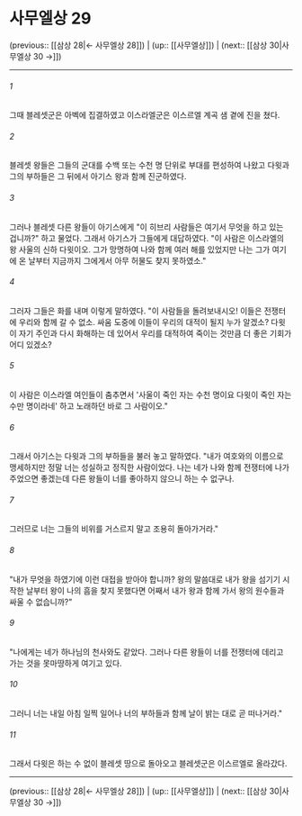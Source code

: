 # 사무엘상 29

(previous:: [[삼상 28|← 사무엘상 28]]) | (up:: [[사무엘상]]) | (next:: [[삼상 30|사무엘상 30 →]])

***




###### 1 

그때 블레셋군은 아벡에 집결하였고 이스라엘군은 이스르엘 계곡 샘 곁에 진을 쳤다. 



###### 2 

블레셋 왕들은 그들의 군대를 수백 또는 수천 명 단위로 부대를 편성하여 나왔고 다윗과 그의 부하들은 그 뒤에서 아기스 왕과 함께 진군하였다. 



###### 3 

그러나 블레셋 다른 왕들이 아기스에게 "이 히브리 사람들은 여기서 무엇을 하고 있는 겁니까?" 하고 물었다. 그래서 아기스가 그들에게 대답하였다. "이 사람은 이스라엘의 왕 사울의 신하 다윗이오. 그가 망명하여 나와 함께 여러 해를 있었지만 나는 그가 여기에 온 날부터 지금까지 그에게서 아무 허물도 찾지 못하였소." 



###### 4 

그러자 그들은 화를 내며 이렇게 말하였다. "이 사람들을 돌려보내시오! 이들은 전쟁터에 우리와 함께 갈 수 없소. 싸움 도중에 이들이 우리의 대적이 될지 누가 알겠소? 다윗이 자기 주인과 다시 화해하는 데 있어서 우리를 대적하여 죽이는 것만큼 더 좋은 기회가 어디 있겠소? 



###### 5 

이 사람은 이스라엘 여인들이 춤추면서 '사울이 죽인 자는 수천 명이요 다윗이 죽인 자는 수만 명이라네' 하고 노래하던 바로 그 사람이오." 



###### 6 

그래서 아기스는 다윗과 그의 부하들을 불러 놓고 말하였다. "내가 여호와의 이름으로 맹세하지만 정말 너는 성실하고 정직한 사람이었다. 나는 네가 나와 함께 전쟁터에 나가 주었으면 좋겠는데 다른 왕들이 너를 좋아하지 않으니 하는 수 없구나. 



###### 7 

그러므로 너는 그들의 비위를 거스르지 말고 조용히 돌아가거라." 



###### 8 

"내가 무엇을 하였기에 이런 대접을 받아야 합니까? 왕의 말씀대로 내가 왕을 섬기기 시작한 날부터 왕이 나의 흠을 찾지 못했다면 어째서 내가 왕과 함께 가서 왕의 원수들과 싸울 수 없습니까?" 



###### 9 

"나에게는 네가 하나님의 천사와도 같았다. 그러나 다른 왕들이 너를 전쟁터에 데리고 가는 것을 못마땅하게 여기고 있다. 



###### 10 

그러니 너는 내일 아침 일찍 일어나 너의 부하들과 함께 날이 밝는 대로 곧 떠나거라." 



###### 11 

그래서 다윗은 하는 수 없이 블레셋 땅으로 돌아오고 블레셋군은 이스르엘로 올라갔다.

***

(previous:: [[삼상 28|← 사무엘상 28]]) | (up:: [[사무엘상]]) | (next:: [[삼상 30|사무엘상 30 →]])
